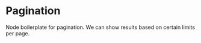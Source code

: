 # Pagination
Node boilerplate for pagination. We can show results based on certain limits per page. 
